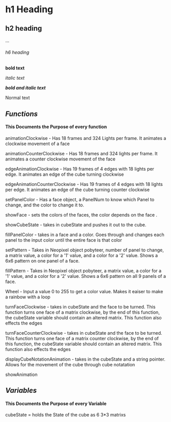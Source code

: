  # h1 Heading
 ## h2 heading
 ...
 ###### h6 heading
 
 
 **bold text**
 
 *italic text*
 
 ***bold and italic text***
 
 Normal text
 
 ## ***Functions*** ##
 #### This Documents the Purpose of every function ####
 
 animationClockwise - Has 18 frames and 324 Lights per frame. It animates a clockwise movement of a face
 
 animationCounterClockwise - Has 18 frames and 324 lights per frame. It animates a counter clockwise movement of the face
 
 edgeAnimationClockwise - Has 19 frames of 4 edges with 18 lights per edge. It animates an edge of the cube turning clockwise
 
 edgeAnimationCounterClockwise - Has 19 frames of 4 edges with 18 lights per edge. It animates an edge of the cube turning counter clockwise
 
 setPanelColor - Has a face object, a PanelNum to know which Panel to change, and the color to change it to. 
 
 showFace - sets the colors of the faces, the color depends on the face .
 
 showCubeState - takes in cubeState and pushes it out to the cube.
 
 fillPanelColor - takes in a face and a color. Goes through and changes each panel to the input color until the entire face is that color
 
 setPattern - Takes in Neopixel object pobyteer, number of panel to change, a matrix value, a color for a '1' value, and a color for a '2' value. Shows a 6x6 pattern on one panel of a face.
 
 fillPattern - Takes in Neopixel object pobyteer, a matrix value, a color for a '1' value, and a color for a '2' value. Shows a 6x6 pattern on all 9 panels of a face.
 
 Wheel - Input a value 0 to 255 to get a color value. Makes it eaiser to make a rainbow with a loop
 
 turnFaceClockwise - takes in cubeState and the face to be turned. This function turns one face of a matrix clockwise, by the end of this function, the cubeState variable should contain an altered matrix. This function also effects the edges 
 
 turnFaceCounterClockwise - takes in cubeState and the face to be turned. This function turns one face of a matrix counter clockwise, by the end of this function, the cubeState variable should contain an altered matrix. This function also effects the edges
 
 displayCubeNotationAnimation - takes in the cubeState and a string pointer. Allows for the movement of the cube through cube notatation 
 
 showAnimation
 
 
 ## ***Variables*** ##
 #### This Documents the Purpose of every Variable ####
 
 cubeState = holds the State of the cube as 6 3*3 matrixs
